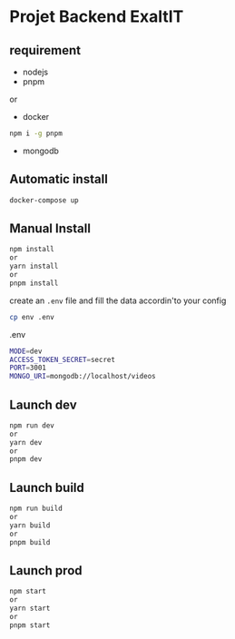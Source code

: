 # Projet Backend ExaltIT

## requirement

- nodejs
- pnpm

or

- docker

```sh
npm i -g pnpm
```

- mongodb

## Automatic install

```sh
docker-compose up
```

## Manual Install

```sh
npm install
or
yarn install
or
pnpm install
```

create an `.env` file and fill the data accordin'to your config

```sh
cp env .env

```

.env

```sh
MODE=dev
ACCESS_TOKEN_SECRET=secret
PORT=3001
MONGO_URI=mongodb://localhost/videos
```

## Launch dev

```sh
npm run dev
or
yarn dev
or
pnpm dev
```

## Launch build

```sh
npm run build
or
yarn build
or
pnpm build
```

## Launch prod

```sh
npm start
or
yarn start
or
pnpm start
```
